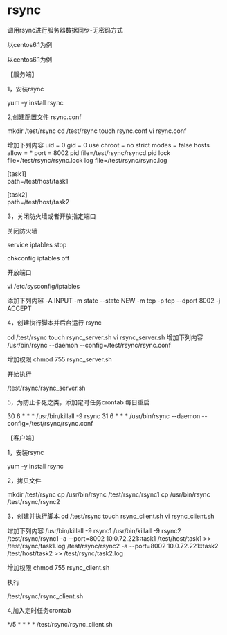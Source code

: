 # rsync
调用rsync进行服务器数据同步-无密码方式

以centos6.1为例

以centos6.1为例

【服务端】

1，安装rsync  

yum  -y install rsync

2,创建配置文件 rsync.conf

mkdir /test/rsync
cd /test/rsync
touch rsync.conf
vi  rsync.conf

增加下列内容
uid = 0
gid = 0
use chroot = no
strict modes = false
hosts allow = *
port = 8002
pid file=/test/rsync/rsyncd.pid
lock file=/test/rsync/rsync.lock
log file=/test/rsync/rsync.log

[task1]                         
path=/test/host/task1

[task2]                         
path=/test/host/task2

3，关闭防火墙或者开放指定端口

关闭防火墙 

service iptables stop  

chkconfig iptables off

开放端口 

vi /etc/sysconfig/iptables   

添加下列内容
-A INPUT -m state --state NEW -m tcp -p tcp --dport 8002 -j ACCEPT

4，创建执行脚本并后台运行 rsync

cd /test/rsync
touch rsync_server.sh
vi rsync_server.sh
增加下列内容
/usr/bin/rsync --daemon --config=/test/rsync/rsync.conf

增加权限
chmod 755 rsync_server.sh

开始执行

/test/rsync/rsync_server.sh
 
5，为防止卡死之类，添加定时任务crontab 每日重启

30 6  * * * /usr/bin/killall -9  rsync
31 6  * * * /usr/bin/rsync --daemon --config=/test/rsync/rsync.conf

【客户端】

1，安装rsync  

yum  -y install rsync

2，拷贝文件

mkdir /test/rsync
cp /usr/bin/rsync /test/rsync/rsync1
cp /usr/bin/rsync /test/rsync/rsync2

3，创建并执行脚本
cd /test/rsync
touch   rsync_client.sh
vi  rsync_client.sh

增加下列内容
/usr/bin/killall -9 rsync1
/usr/bin/killall -9 rsync2
/test/rsync/rsync1 -a --port=8002  10.0.72.221::task1 /test/host/task1 >> /test/rsync/task1.log
/test/rsync/rsync2 -a --port=8002  10.0.72.221::task2 /test/host/task2 >> /test/rsync/task2.log

增加权限
chmod 755 rsync_client.sh

执行 

/test/rsync/rsync_client.sh

4,加入定时任务crontab 

*/5 * * * * /test/rsync/rsync_client.sh
